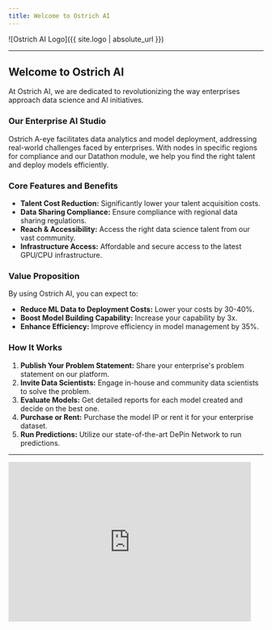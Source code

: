 ```yaml
---
title: Welcome to Ostrich AI
---
```


![Ostrich AI Logo]({{ site.logo | absolute_url }})

---

## Welcome to Ostrich AI

At Ostrich AI, we are dedicated to revolutionizing the way enterprises approach data science and AI initiatives.

### Our Enterprise AI Studio

Ostrich A-eye facilitates data analytics and model deployment, addressing real-world challenges faced by enterprises. With nodes in specific regions for compliance and our Datathon module, we help you find the right talent and deploy models efficiently.

### Core Features and Benefits

- **Talent Cost Reduction:** Significantly lower your talent acquisition costs.
- **Data Sharing Compliance:** Ensure compliance with regional data sharing regulations.
- **Reach & Accessibility:** Access the right data science talent from our vast community.
- **Infrastructure Access:** Affordable and secure access to the latest GPU/CPU infrastructure.

### Value Proposition

By using Ostrich AI, you can expect to:
- **Reduce ML Data to Deployment Costs:** Lower your costs by 30-40%.
- **Boost Model Building Capability:** Increase your capability by 3x.
- **Enhance Efficiency:** Improve efficiency in model management by 35%.

### How It Works

1. **Publish Your Problem Statement:** Share your enterprise's problem statement on our platform.
2. **Invite Data Scientists:** Engage in-house and community data scientists to solve the problem.
3. **Evaluate Models:** Get detailed reports for each model created and decide on the best one.
4. **Purchase or Rent:** Purchase the model IP or rent it for your enterprise dataset.
5. **Run Predictions:** Utilize our state-of-the-art DePin Network to run predictions.

---

<iframe width="95%" height="315" src="https://www.youtube.com/embed/kXoxLXhi7BI?si=U15Q5oE2Vc5KAxIX" frameborder="0" allow="autoplay; encrypted-media" allowfullscreen></iframe>
<br>

<script type="application/ld+json">
{
  "@context": "http://schema.org",
  "@type": "Organization",
  "name": "Ostrich AI",
  "logo": "{{ site.logo | absolute_url }}"
}
</script>
